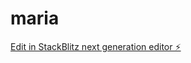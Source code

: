 # maria

[Edit in StackBlitz next generation editor ⚡️](https://stackblitz.com/~/github.com/maxou006/maria)